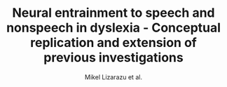 ---
cat: gaia
subcat: architecture
bestof: false
author: Mikel Lizarazu et al.
title: Neural entrainment to speech and nonspeech in dyslexia - Conceptual replication and extension of previous investigations
journal: Cortex
year: 2021
type: article
url: https -//www.sciencedirect.com/science/article/pii/S0010945221000265
doi: 10.1016/j.cortex.2020.12.024
---